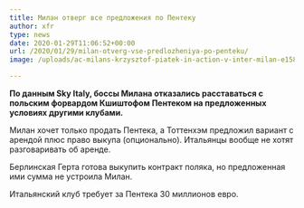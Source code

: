 ```yaml
---
title: Милан отверг все предложения по Пентеку
author: xfr
type: news
date: 2020-01-29T11:06:52+00:00
url: /2020/01/29/milan-otverg-vse-predlozheniya-po-penteku/
image: /uploads/ac-milans-krzysztof-piatek-in-action-v-inter-milan-e1580040234183.jpg

---
```

**По данным Sky Italy, боссы Милана отказались расставаться с польским форвардом Кшиштофом Пентеком на предложенных условиях другими клубами.**

Милан хочет только продать Пентека, а Тоттенхэм предложил вариант с арендой плюс право выкупа (опционально). Итальянцы вообще не хотят разговаривать об аренде.

Берлинская Герта готова выкупить контракт поляка, но предложенная ими сумма не устроила Милан.

Итальянский клуб требует за Пентека 30 миллионов евро.